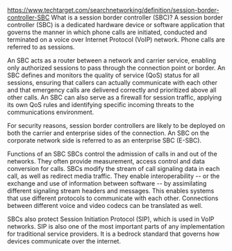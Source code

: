 https://www.techtarget.com/searchnetworking/definition/session-border-controller-SBC
What is a session border controller (SBC)?
A session border controller (SBC) is a dedicated hardware device or software application that governs the manner in which phone calls are initiated, conducted and terminated on a voice over Internet Protocol (VoIP) network. Phone calls are referred to as sessions.

An SBC acts as a router between a network and carrier service, enabling only authorized sessions to pass through the connection point or border. An SBC defines and monitors the quality of service (QoS) status for all sessions, ensuring that callers can actually communicate with each other and that emergency calls are delivered correctly and prioritized above all other calls. An SBC can also serve as a firewall for session traffic, applying its own QoS rules and identifying specific incoming threats to the communications environment.

For security reasons, session border controllers are likely to be deployed on both the carrier and enterprise sides of the connection. An SBC on the corporate network side is referred to as an enterprise SBC (E-SBC).

Functions of an SBC
SBCs control the admission of calls in and out of the networks. They often provide measurement, access control and data conversion for calls. SBCs modify the stream of call signaling data in each call, as well as redirect media traffic. They enable interoperability -- or the exchange and use of information between software -- by assimilating different signaling stream headers and messages. This enables systems that use different protocols to communicate with each other. Connections between different voice and video codecs can be translated as well.

SBCs also protect Session Initiation Protocol (SIP), which is used in VoIP networks. SIP is also one of the most important parts of any implementation for traditional service providers. It is a bedrock standard that governs how devices communicate over the internet.